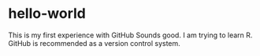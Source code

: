 # hello-world
This is my first experience with GitHub
Sounds good.
I am trying to learn R. GitHub is recommended as a version control system.
